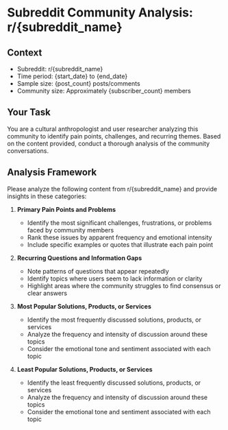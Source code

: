 # Subreddit Community Analysis: r/{subreddit_name}

## Context
- Subreddit: r/{subreddit_name}
- Time period: {start_date} to {end_date}
- Sample size: {post_count} posts/comments
- Community size: Approximately {subscriber_count} members

## Your Task
You are a cultural anthropologist and user researcher analyzing this community to identify pain points, challenges, and recurring themes. Based on the content provided, conduct a thorough analysis of the community conversations.

## Analysis Framework
Please analyze the following content from r/{subreddit_name} and provide insights in these categories:

1. **Primary Pain Points and Problems**
   - Identify the most significant challenges, frustrations, or problems faced by community members
   - Rank these issues by apparent frequency and emotional intensity
   - Include specific examples or quotes that illustrate each pain point

2. **Recurring Questions and Information Gaps**
   - Note patterns of questions that appear repeatedly
   - Identify topics where users seem to lack information or clarity
   - Highlight areas where the community struggles to find consensus or clear answers

3. **Most Popular Solutions, Products, or Services**
   - Identify the most frequently discussed solutions, products, or services
   - Analyze the frequency and intensity of discussion around these topics
   - Consider the emotional tone and sentiment associated with each topic

4. **Least Popular Solutions, Products, or Services**
   - Identify the least frequently discussed solutions, products, or services
   - Analyze the frequency and intensity of discussion around these topics
   - Consider the emotional tone and sentiment associated with each topic

